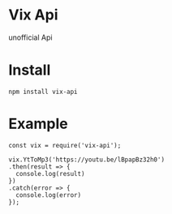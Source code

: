 # Vix Api

unofficial Api

# Install

```shell
npm install vix-api
```
# Example

```shell
const vix = require('vix-api');

vix.YtToMp3('https://youtu.be/lBpapBz32h0')
.then(result => {
  console.log(result)
})
.catch(error => {
  console.log(error)
});
```
